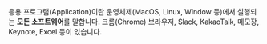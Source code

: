 응용 프로그램(Application)이란 운영체제(MacOS, Linux, Window 등)에서 실행되는 **모든 소프트웨어**를 말합니다. 크롬(Chrome) 브라우저, Slack, KakaoTalk, 메모장, Keynote, Excel 등이 있습니다.